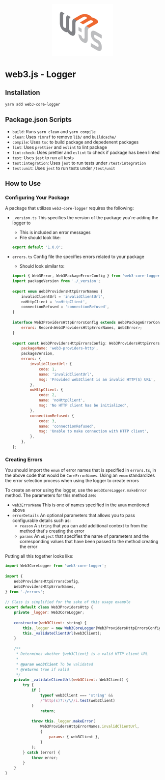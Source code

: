 <p align="center">
  <img src="../../assets/logo/web3js.jpg" width="200" alt="web3.js" />
</p>

# web3.js - Logger

## Installation

```bash
yarn add web3-core-logger
```

## Package.json Scripts

-   `build`: Runs `yarn clean` and `yarn compile`
-   `clean`: Uses `rimraf` to remove `lib/` and `buildcache/`
-   `compile`: Uses `tsc` to build package and depedenent packages
-   `lint`: Uses `prettier` and `eslint` to lint package
-   `lint:check`: Uses prettier and `eslint` to check if package has been linted
-   `test`: Uses `jest` to run all tests
-   `test:integration`: Uses `jest` to run tests under `/test/integration`
-   `test:unit`: Uses `jest` to run tests under `/test/unit`

## How to Use

### Configuring Your Package

A package that utilizes `web3-core-logger` requires the following:

-   `_version.ts` This specifies the version of the package you're adding the logger to
    -   This is included an error messages
    -   File should look like:
    ```javascript
    export default '1.0.0';
    ```
-   `errors.ts` Config file the specifies errors related to your package

    -   Should look similar to:

    ```javascript
    import { Web3Error, Web3PackageErrorConfig } from 'web3-core-logger/src/types';
    import packageVersion from './_version';

    export enum Web3ProvidersHttpErrorNames {
        invalidClientUrl = 'invalidClientUrl',
        noHttpClient = 'noHttpClient',
        connectionRefused = 'connectionRefused',
    }

    interface Web3ProvidersHttpErrorsConfig extends Web3PackageErrorConfig {
        errors: Record<Web3ProvidersHttpErrorNames, Web3Error>;
    }

    export const Web3ProvidersHttpErrorsConfig: Web3ProvidersHttpErrorsConfig = {
        packageName: 'web3-providers-http',
        packageVersion,
        errors: {
            invalidClientUrl: {
                code: 1,
                name: 'invalidClientUrl',
                msg: 'Provided web3Client is an invalid HTTP(S) URL',
            },
            noHttpClient: {
                code: 2,
                name: 'noHttpClient',
                msg: 'No HTTP client has be initialized',
            },
            connectionRefused: {
                code: 3,
                name: 'connectionRefused',
                msg: 'Unable to make connection with HTTP client',
            },
        },
    };
    ```

### Creating Errors

You should import the `enum` of error names that is specified in `errors.ts`, in the above code that would be `CoreErrorNames`. Using an `enum` standardizes the error selection process when using the logger to create errors

To create an error using the logger, use the `Web3CoreLogger.makeError` method. The parameters for this method are:

-   `web3ErrorName` This is one of names specified in the `enum` mentioned above
-   `errorDetails` An optional parameters that allows you to pass configurable details such as:
    -   `reason` A `string` that you can add additional context to from the method that's creating the error
    -   `params` An `object` that specifies the name of parameters and the corresponding values that have been passed to the method creating the error

Putting all this together looks like:

```javascript
import Web3CoreLogger from 'web3-core-logger';

import {
    Web3ProvidersHttpErrorsConfig,
    Web3ProvidersHttpErrorNames,
} from './errors';

// Class is simplified for the sake of this usage example
export default class Web3ProvidersHttp {
    private _logger: Web3CoreLogger;

    constructor(web3Client: string) {
        this._logger = new Web3CoreLogger(Web3ProvidersHttpErrorsConfig);
        this._validateClientUrl(web3Client);
    }

    /**
     * Determines whether {web3Client} is a valid HTTP client URL
     *
     * @param web3Client To be validated
     * @returns true if valid
     */
    private _validateClientUrl(web3Client: Web3Client) {
        try {
            if (
                typeof web3Client === 'string' &&
                /^http(s)?:\/\//i.test(web3Client)
            )
                return;

            throw this._logger.makeError(
                Web3ProvidersHttpErrorNames.invalidClientUrl,
                {
                    params: { web3Client },
                }
            );
        } catch (error) {
            throw error;
        }
    }
}
```
